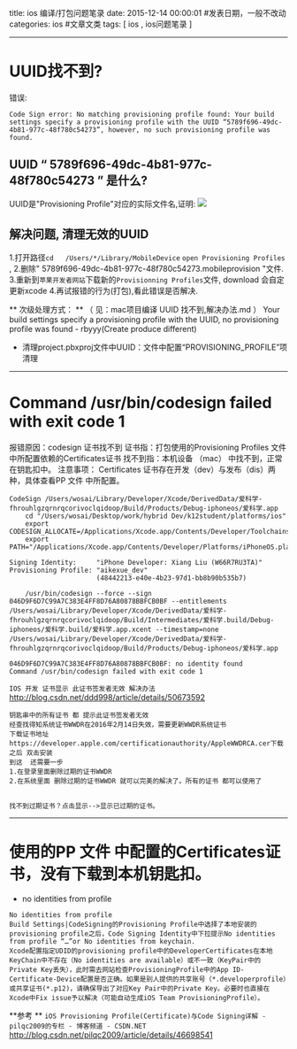 title: ios 编译/打包问题笔录 
date: 2015-12-14 00:00:01 #发表日期，一般不改动
categories: ios  #文章文类
tags: [ ios ,  ios问题笔录 ]


---
# UUID找不到?

错误:

```
Code Sign error: No matching provisioning profile found: Your build settings specify a provisioning profile with the UUID “5789f696-49dc-4b81-977c-48f780c54273”, however, no such provisioning profile was found.
```
## UUID   “ 5789f696-49dc-4b81-977c-48f780c54273 ” 是什么?
UUID是"Provisioning Profile"对应的实际文件名,证明:
![](http://ll-blog.oss-cn-hangzhou.aliyuncs.com/15-12-14/94102932.jpg)

## 解决问题, 清理无效的UUID
1.打开路径`cd   /Users/*/Library/MobileDevice` `open Provisioning Profiles` ,
2.删除" 5789f696-49dc-4b81-977c-48f780c54273.mobileprovision "文件.
3.重新到`苹果开发者网站`下载新的`Provisionning Profiles`文件,  download 会自定更新xcode
4.再试报错的行为(打包),看此错误是否解决.


** 次级处理方式： ** （ 见：mac项目编译 UUID 找不到,解决办法.md ）
Your build settings specify a provisioning profile with the UUID, no provisioning profile was found - rbyyy(Create produce different)

- 清理project.pbxproj文件中UUID：文件中配置“PROVISIONING_PROFILE”项清理



---


#  Command /usr/bin/codesign failed with exit code 1 
报错原因：codesign 证书找不到
证书指：打包使用的Provisioning Profiles 文件 中所配置依赖的Certificates证书
找不到指：本机设备 （mac） 中找不到，正常在钥匙扣中。
注意事项： Certificates 证书存在开发（dev）与发布（dis）两种，具体查看PP 文件 中所配置。


```
CodeSign /Users/wosai/Library/Developer/Xcode/DerivedData/爱科学-fhrouhlgzqrnrqcorivoclqidoop/Build/Products/Debug-iphoneos/爱科学.app
    cd "/Users/wosai/Desktop/work/hybrid Dev/k12student/platforms/ios"
    export CODESIGN_ALLOCATE=/Applications/Xcode.app/Contents/Developer/Toolchains/XcodeDefault.xctoolchain/usr/bin/codesign_allocate
    export PATH="/Applications/Xcode.app/Contents/Developer/Platforms/iPhoneOS.platform/Developer/usr/bin:/Applications/Xcode.app/Contents/Developer/usr/bin:/usr/local/bin:/usr/bin:/bin:/usr/sbin:/sbin"
 
Signing Identity:     "iPhone Developer: Xiang Liu (W66R7RU3TA)"
Provisioning Profile: "aikexue_dev"
                      (48442213-e40e-4b23-97d1-bb8b90b535b7)
 
    /usr/bin/codesign --force --sign 046D9F6D7C99A7C383E4FF8D76A80878BBFCB0BF --entitlements /Users/wosai/Library/Developer/Xcode/DerivedData/爱科学-fhrouhlgzqrnrqcorivoclqidoop/Build/Intermediates/爱科学.build/Debug-iphoneos/爱科学.build/爱科学.app.xcent --timestamp=none /Users/wosai/Library/Developer/Xcode/DerivedData/爱科学-fhrouhlgzqrnrqcorivoclqidoop/Build/Products/Debug-iphoneos/爱科学.app
 
046D9F6D7C99A7C383E4FF8D76A80878BBFCB0BF: no identity found
Command /usr/bin/codesign failed with exit code 1
```


`IOS 开发 证书显示 此证书签发者无效 解决办法`
http://blog.csdn.net/ddd998/article/details/50673592
```
钥匙串中的所有证书 都 提示此证书签发者无效
经查找得知系统证书WWDR在2016年2月14日失效，需要更新WWDR系统证书
下载证书地址https://developer.apple.com/certificationauthority/AppleWWDRCA.cer下载之后 双击安装
到这  还需要一步
1.在登录里面删除过期的证书WWDR
2.在系统里面 删除过期的证书WWDR 就可以完美的解决了。所有的证书 都可以使用了


找不到过期证书？点击显示-->显示已过期的证书。

```


---


#  使用的PP 文件 中配置的Certificates证书，没有下载到本机钥匙扣。
- no identities from profile


```
No identities from profile
Build Settings|CodeSigning的Provisioning Profile中选择了本地安装的provisioning profile之后，Code Signing Identity中下拉提示No identities from profile “…”or No identities from keychain.
Xcode配置指定UDID的provisioning profile中的DeveloperCertificates在本地KeyChain中不存在（No identities are available）或不一致（KeyPair中的Private Key丢失），此时需去网站检查ProvisioningProfile中的App ID-Certificate-Device配置是否正确。如果是别人提供的共享账号（*.developerprofile）或共享证书(*.p12)，请确保导出了对应Key Pair中的Private Key。必要时也直接在Xcode中Fix issue予以解决（可能自动生成iOS Team ProvisioningProfile）。
```


**参考 **
` iOS Provisioning Profile(Certificate)与Code Signing详解 - pilqc2009的专栏 - 博客频道 - CSDN.NET `
http://blog.csdn.net/pilqc2009/article/details/46698541



<!-- more -->


